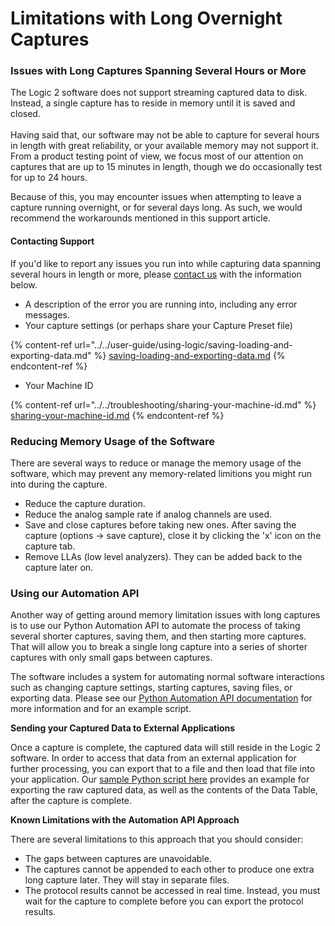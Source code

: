# Limitations with Long Overnight Captures

### Issues with Long Captures Spanning Several Hours or More

The Logic 2 software does not support streaming captured data to disk. Instead, a single capture has to reside in memory until it is saved and closed. \
&#x20;\
Having said that, our software may not be able to capture for several hours in length with great reliability, or your available memory may not support it. From a product testing point of view, we focus most of our attention on captures that are up to 15 minutes in length, though we do occasionally test for up to 24 hours.

Because of this, you may encounter issues when attempting to leave a capture running overnight, or for several days long. As such, we would recommend the workarounds mentioned in this support article.&#x20;

#### Contacting Support

If you'd like to report any issues you run into while capturing data spanning several hours in length or more, please [contact us](https://contact.saleae.com/hc/en-us/requests/new) with the information below.

* A description of the error you are running into, including any error messages.
* Your capture settings (or perhaps share your Capture Preset file)

{% content-ref url="../../user-guide/using-logic/saving-loading-and-exporting-data.md" %}
[saving-loading-and-exporting-data.md](../../user-guide/using-logic/saving-loading-and-exporting-data.md)
{% endcontent-ref %}

* &#x20;Your Machine ID

{% content-ref url="../../troubleshooting/sharing-your-machine-id.md" %}
[sharing-your-machine-id.md](../../troubleshooting/sharing-your-machine-id.md)
{% endcontent-ref %}

### Reducing Memory Usage of the Software

There are several ways to reduce or manage the memory usage of the software, which may prevent any memory-related limitions you might run into during the capture.

* Reduce the capture duration.
* Reduce the analog sample rate if analog channels are used.
* Save and close captures before taking new ones. After saving the capture (options -> save capture), close it by clicking the 'x' icon on the capture tab.
* Remove LLAs (low level analyzers). They can be added back to the capture later on.

### **Using our Automation API**

Another way of getting around memory limitation issues with long captures is to use our Python Automation API to automate the process of taking several shorter captures, saving them, and then starting more captures. That will allow you to break a single long capture into a series of shorter captures with only small gaps between captures.

The software includes a system for automating normal software interactions such as changing capture settings, starting captures, saving files, or exporting data. Please see our [Python Automation API documentation](https://saleae.github.io/logic2-automation/) for more information and for an example script.

**Sending your Captured Data to External Applications**

Once a capture is complete, the captured data will still reside in the Logic 2 software. In order to access that data from an external application for further processing, you can export that to a file and then load that file into your application. Our [sample Python script here](https://saleae.github.io/logic2-automation/getting\_started.html) provides an example for exporting the raw captured data, as well as the contents of the Data Table, after the capture is complete.

**Known Limitations with the Automation API Approach**

There are several limitations to this approach that you should consider:

* The gaps between captures are unavoidable.
* The captures cannot be appended to each other to produce one extra long capture later. They will stay in separate files.
* The protocol results cannot be accessed in real time. Instead, you must wait for the capture to complete before you can export the protocol results.



